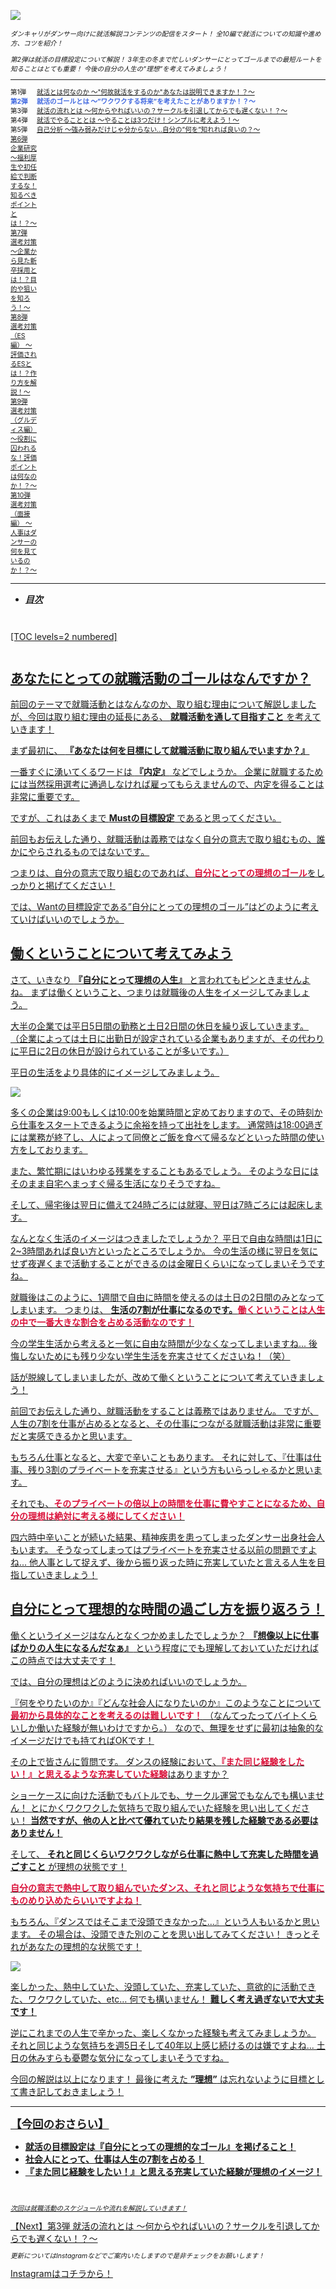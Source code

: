 ![](/img/news/141/1.png)

<div style="font-size: 75%;">

*ダンキャリがダンサー向けに就活解説コンテンツの配信をスタート！*
*全10編で就活についての知識や進め方、コツを紹介！*

*第2弾は就活の目標設定について解説！*
*3年生の冬まで忙しいダンサーにとってゴールまでの最短ルートを知ることはとても重要！*
*今後の自分の人生の”理想”を考えてみましょう！*


***

<div style="display:grid;grid-template-columns:4em 1fr;">

<div>第1弾</div>

<div>
<a href="/news/131" target="_blank">就活とは何なのか 〜"何故就活をするのか"あなたは説明できますか！？〜</a>
</div>

<div style="font-weight:bold;">
<span style="color: RoyalBlue;">第2弾</span>
</div>

<div style="font-weight:bold;">
<span style="color: RoyalBlue;">就活のゴールとは 〜”ワクワクする将来”を考えたことがありますか！？〜</span>
</div>

<div>第3弾</div>

<div>
<a href="/news/151" target="_blank">就活の流れとは 〜何からやればいいの？サークルを引退してからでも遅くない！？〜</a>
</div>

<div>第4弾</div>

<div>
<a href="/news/161" target="_blank">就活でやることとは 〜やることは3つだけ！シンプルに考えよう！〜</a>
</div>

<div>第5弾</div>

<div>
<a href="/news/171" target="_blank">自己分析 〜強み弱みだけじゃ分からない...自分の”何を”知れれば良いの？〜
</div>

<div>第6弾</div>

<div>企業研究 〜福利厚生や初任給で判断するな！知るべきポイントとは！？〜</div>

<div>第7弾</div>

<div>選考対策 〜企業から見た新卒採用とは！？目的や狙いを知ろう！〜</div>

<div>第8弾</div>

<div>選考対策（ES編） 〜評価されるESとは！？作り方を解説！〜</div>

<div>第9弾</div>

<div>選考対策（グルディス編） 〜役割に囚われるな！評価ポイントは何なのか！？〜</div>

<div>第10弾</div>

<div>選考対策（面接編） 〜人事はダンサーの何を見ているのか！？〜</div>

</div>

</div>

***


- **_目次_**

<div style="margin: 3em 0;">

[TOC levels=2 numbered]

</div>


## あなたにとっての就職活動のゴールはなんですか？

前回のテーマで就職活動とはなんなのか、取り組む理由について解説しましたが、今回は取り組む理由の延長にある、 **就職活動を通して目指すこと** を考えていきます！

まず最初に、 **『あなたは何を目標にして就職活動に取り組んでいますか？』**

一番すぐに湧いてくるワードは **『内定』** などでしょうか。
企業に就職するためには当然採用選考に通過しなければ雇ってもらえませんので、内定を得ることは非常に重要です。

ですが、これはあくまで **Mustの目標設定** であると思ってください。

前回もお伝えした通り、就職活動は義務ではなく自分の意志で取り組むもの、誰かにやらされるものではないです。

つまりは、自分の意志で取り組むのであれば、<span style="color: Crimson; ">**自分にとっての理想のゴール**</span>をしっかりと掲げてください！

では、Wantの目標設定である”自分にとっての理想のゴール”はどのように考えていけばいいのでしょうか。
<br>

## 働くということについて考えてみよう

さて、いきなり **『自分にとって理想の人生』** と言われてもピンときませんよね。
まずは働くということ、つまりは就職後の人生をイメージしてみましょう。

大半の企業では平日5日間の勤務と土日2日間の休日を繰り返していきます。
（企業によっては土日に出勤日が設定されている企業もありますが、その代わりに平日に2日の休日が設けられていることが多いです。）

平日の生活をより具体的にイメージしてみましょう。

![](/img/news/141/2.jpg)

多くの企業は9:00もしくは10:00を始業時間と定めておりますので、その時刻から仕事をスタートできるように余裕を持って出社をします。
通常時は18:00過ぎには業務が終了し、人によって同僚とご飯を食べて帰るなどといった時間の使い方をしております。

また、繁忙期にはいわゆる残業をすることもあるでしょう。
そのような日にはそのまま自宅へまっすぐ帰る生活になりそうですね。

そして、帰宅後は翌日に備えて24時ごろには就寝、翌日は7時ごろには起床します。

なんとなく生活のイメージはつきましたでしょうか？
平日で自由な時間は1日に2~3時間あれば良い方といったところでしょうか。
今の生活の様に翌日を気にせず夜遅くまで活動することができるのは金曜日くらいになってしまいそうですね。

就職後はこのように、1週間で自由に時間を使えるのは土日の2日間のみとなってしまいます。
つまりは、 **生活の7割が仕事になるのです。<span style="color: Crimson; ">働くということは人生の中で一番大きな割合を占める活動なのです！</span>**


今の学生生活から考えると一気に自由な時間が少なくなってしまいますね...
後悔しないためにも残り少ない学生生活を充実させてくださいね！（笑）


話が脱線してしまいましたが、改めて働くということについて考えていきましょう！

前回でお伝えした通り、就職活動をすることは義務ではありません。
ですが、人生の7割を仕事が占めるとなると、その仕事につながる就職活動は非常に重要だと実感できるかと思います。

もちろん仕事となると、大変で辛いこともあります。
それに対して、『仕事は仕事、残り3割のプライベートを充実させる』という方もいらっしゃるかと思います。

それでも、<span style="color: Crimson; ">**そのプライベートの倍以上の時間を仕事に費やすことになるため、自分の理想は絶対に考える様にしてください！**</span>

四六時中辛いことが続いた結果、精神疾患を患ってしまったダンサー出身社会人もいます。
そうなってしまってはプライベートを充実させる以前の問題ですよね...
他人事として捉えず、後から振り返った時に充実していたと言える人生を目指していきましょう！
<br>

## 自分にとって理想的な時間の過ごし方を振り返ろう！

働くというイメージはなんとなくつかめましたでしょうか？
**『想像以上に仕事ばかりの人生になるんだなぁ』** という程度にでも理解しておいていただければこの時点では大丈夫です！

では、自分の理想はどのように決めればいいのでしょうか。

『何をやりたいのか』『どんな社会人になりたいのか』このようなことについて<span style="color: Crimson; ">**最初から具体的なことを考えるのは難しいです！**</span>
（なんてったってバイトくらいしか働いた経験が無いわけですから。）
なので、無理をせずに最初は抽象的なイメージだけでも持てればOKです！

その上で皆さんに質問です。
ダンスの経験において、<span style="color: Crimson; ">**『また同じ経験をしたい！』と思えるような充実していた経験**</span>はありますか？

ショーケースに向けた活動でもバトルでも、サークル運営でもなんでも構いません！
とにかくワクワクした気持ちで取り組んでいた経験を思い出してください！
**当然ですが、他の人と比べて優れていたり結果を残した経験である必要はありません！**

そして、 **それと同じくらいワクワクしながら仕事に熱中して充実した時間を過ごすこと** が理想の状態です！

<span style="color: Crimson; ">**自分の意志で熱中して取り組んでいたダンス、それと同じような気持ちで仕事にものめり込めたらいいですよね！**</span>


もちろん、『ダンスではそこまで没頭できなかった...』という人もいるかと思います。
その場合は、没頭できた別のことを思い出してみてください！
きっとそれがあなたの理想的な状態です！

![](/img/news/141/3.jpg)

楽しかった、熱中していた、没頭していた、充実していた、意欲的に活動できた、ワクワクしていた、etc…
何でも構いません！ **難しく考え過ぎないで大丈夫です！**

逆にこれまでの人生で辛かった、楽しくなかった経験も考えてみましょうか。
それと同じような気持ちを週5日そして40年以上感じ続けるのは嫌ですよね...
土日の休みすらも憂鬱な気分になってしまいそうですね。


今回の解説は以上になります！
最後に考えた **”理想”** は忘れないように目標として書き記しておきましょう！
<br>

***


**<div style="font-size: 125%;">【今回のおさらい】</div>**

- **就活の目標設定は『自分にとっての理想的なゴール』を掲げること！**
- **社会人にとって、仕事は人生の7割を占める！**
- **『また同じ経験をしたい！』と思える充実していた経験が理想のイメージ！**

<br>

<div style="font-size: 75%;">

*次回は就職活動のスケジュールや流れを解説していきます！*

</div>

<a href="/news/151" target=”_blank” class="button button--accent bottom-sticky-button">
<span class="button__text">【Next】第3弾 就活の流れとは 〜何からやればいいの？サークルを引退してからでも遅くない！？〜</span><i class="button__icon fas fa-arrow-right"></i>
</a>


<div style="font-size: 75%;">

*更新についてはInstagramなどでご案内いたしますので是非チェックをお願いします！*

</div>

<a href="https://instagram.com/dancerscareer?igshid=YmMyMTA2M2Y=" target="_blank" class="button button--accent">
<span class="button__text">Instagramはコチラから！</span><i class="button__icon fas fa-arrow-right"></i>
</a>
